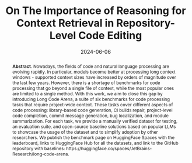 ---
title: "On The Importance of Reasoning for Context Retrieval in Repository-Level Code Editing"
authors: '<i>Alexander Kovrigin, Aleksandra Eliseeva, Yaroslav Zharov, and Timofey Bryksin</i>'
status: "preprint"
collection: publications
permalink: /publications/2024-06-06-context-retrieval
date: 2024-06-06
venue: "<b>arXiv</b>"
pdf: 'https://arxiv.org/abs/2406.04464'
data: 'https://github.com/JetBrains-Research/ai-agents-code-editing'
counter_id: 'P11'
abstract: "<p><b>Abstract</b>. Nowadays, the fields of code and natural language processing are evolving rapidly. In particular, models become better at processing long context windows - supported context sizes have increased by orders of magnitude over the last few years. However, there is a shortage of benchmarks for code processing that go beyond a single file of context, while the most popular ones are limited to a single method. With this work, we aim to close this gap by introducing Long Code Arena, a suite of six benchmarks for code processing tasks that require project-wide context. These tasks cover different aspects of code processing: library-based code generation, CI builds repair, project-level code completion, commit message generation, bug localization, and module summarization. For each task, we provide a manually verified dataset for testing, an evaluation suite, and open-source baseline solutions based on popular LLMs to showcase the usage of the dataset and to simplify adoption by other researchers. We publish the benchmark page on HuggingFace Spaces with the leaderboard, links to HuggingFace Hub for all the datasets, and link to the GitHub repository with baselines: https://huggingface.co/spaces/JetBrains-Research/long-code-arena.</p>"
---